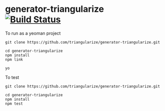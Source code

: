 # generator-triangularize  [![Build Status](https://secure.travis-ci.org/yeoman/generator-triangularize.svg?branch=master)](http://travis-ci.org/yeoman/generator-triangularize)

To run as a yeoman project

```
git clone https://github.com/triangularize/generator-triangularize.git

cd generator-triangularize
npm install
npm link

yo

```

To test

```
git clone https://github.com/triangularize/generator-triangularize.git

cd generator-triangularize
npm install
npm test
```


